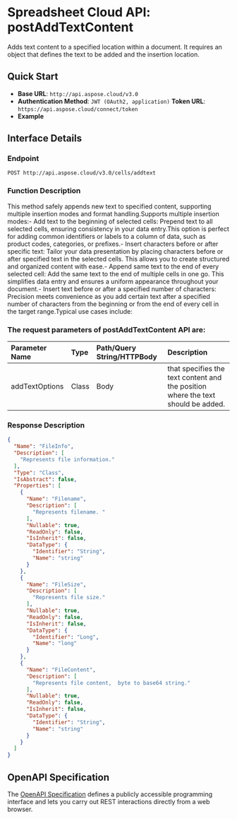
# **Spreadsheet Cloud API: postAddTextContent**

Adds text content to a specified location within a document. It requires an object that defines the text to be added and the insertion location. 


## **Quick Start**

- **Base URL**: `http://api.aspose.cloud/v3.0`
- **Authentication Method**: `JWT (OAuth2, application)`  **Token URL**: `https://api.aspose.cloud/connect/token`
- **Example** 

## **Interface Details**

### **Endpoint** 

```
POST http://api.aspose.cloud/v3.0/cells/addtext
```
### **Function Description**
This method safely appends new text to specified content, supporting multiple insertion modes and format handling.Supports multiple insertion modes:- Add text to the beginning of selected cells:   Prepend text to all selected cells, ensuring consistency in your data entry.This option is perfect for adding common identifiers or labels to a column of data, such as product codes, categories, or prefixes.- Insert characters before or after specific text: Tailor your data presentation by placing characters before or after specified text in the selected cells. This allows you to create structured and organized content with ease.- Append same text to the end of every selected cell: Add the same text to the end of multiple cells in one go. This simplifies data entry and ensures a uniform appearance throughout your document.- Insert text before or after a specified number of characters: Precision meets convenience as you add certain text after a specified number of characters from the beginning or from the end of every cell in the target range.Typical use cases include:

### The request parameters of **postAddTextContent** API are: 

| Parameter Name | Type | Path/Query String/HTTPBody | Description | 
| :- | :- | :- |:- | 
|addTextOptions|Class|Body|that specifies the text content and the position where the text should be added.|

### **Response Description**
```json
{
  "Name": "FileInfo",
  "Description": [
    "Represents file information."
  ],
  "Type": "Class",
  "IsAbstract": false,
  "Properties": [
    {
      "Name": "Filename",
      "Description": [
        "Represents filename. "
      ],
      "Nullable": true,
      "ReadOnly": false,
      "IsInherit": false,
      "DataType": {
        "Identifier": "String",
        "Name": "string"
      }
    },
    {
      "Name": "FileSize",
      "Description": [
        "Represents file size."
      ],
      "Nullable": true,
      "ReadOnly": false,
      "IsInherit": false,
      "DataType": {
        "Identifier": "Long",
        "Name": "long"
      }
    },
    {
      "Name": "FileContent",
      "Description": [
        "Represents file content,  byte to base64 string."
      ],
      "Nullable": true,
      "ReadOnly": false,
      "IsInherit": false,
      "DataType": {
        "Identifier": "String",
        "Name": "string"
      }
    }
  ]
}
```


## OpenAPI Specification

The [OpenAPI Specification](https://reference.aspose.cloud/cells/#/TextProcessingController/PostAddTextContent) defines a publicly accessible programming interface and lets you carry out REST interactions directly from a web browser.
